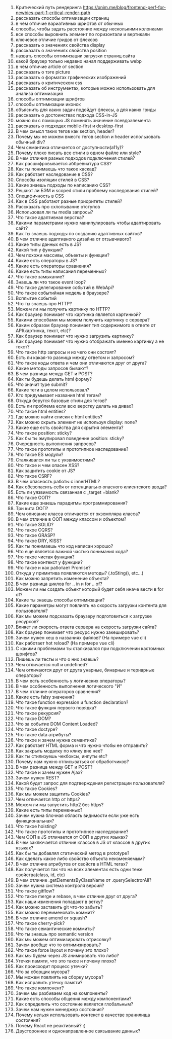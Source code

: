1) Критический путь рендеринга https://xnim.me/blog/frontend-perf-for-newbies-part-1-critical-render-path
2) рассказать способы оптимизации страниц
3) в чём отличие вариативных шрифтов от обычных
4) способы, чтобы задать расстояние между несколькими колонками
5) все способы выровнить элемент по горизонтали и вертикали
6) ключевое отличие гридов от флексов
7) рассказать о значениях свойства display
8) рассказать о значениях свойства position
9) назвать способы оптимизации загрузки страниц сайта
10) какой браузер только недавно начал поддерживать webp
11) в чём отличие article от section
12) рассказать о тэге picture
13) рассказать о форматах графических изображений
14) рассказать о критическом css
15) рассказать об инструментах, которые можно использовать для анализа оптимизаций
16) способы оптимизации шрифтов
17) способы оптимизации иконок
18) объяснить для каких задач подойдут флексы, а для каких гриды
19) рассказать о достоинствах подхода CSS-in-JS
20) можно ли с помощью JS поменять значение псевдоэлемента
21) рассказать о подходах mobile-first и desktop-first
22) В чем смысл таких тегов как section, header?
23) Почему мы не можем вместо тегов section и header использовать обычный div?
24) Чем семантика отличается от доступности(a11y)?
25) Почему плохо писать все стили в одном файле или style?
26) В чем отличия разных подходов подключения стилей?
27) Как расшифровывается аббревиатура CSS?
28) Как ты понимаешь что такое каскад?
29) Как работает наследование в CSS?
30) Способы изоляции стилей в CSS?
31) Какие знаешь подходы по написанию CSS?
32) Решают ли БЭМ и scoped стили проблему наследования стилей?
33) Специфичность в CSS
34) Как в CSS работают разные приоритеты стилей?
35) Рассказать про схлопывание отступов
36) Использовал ли ты media запросы?
37) Что такое адаптивная верстка?
38) Какими параметрами нужно манипулировать чтобы адаптировать сайт?
39) Как ты знаешь подходы по созданию адаптивных сайтов?
40) В чем отличие адаптивного дизайна от отзывчивого?
41) Какие типы данных есть в JS?
42) Какой тип у функции? 
43) Чем похожи массивы, объекты и функции?
44) Какие есть операторы в JS?
45) Какие есть операторы сравнения?
46) Какие есть типы написания переменных? 
47) Что такое замыкание? 
48) Знаешь ли что такое event loop?
49) Что такое делегирование событий в WebApi?
50) Что такое событийная модель в браузере?
51) Всплытие событий
52) Что ты знаешь про HTTP?
53) Можем ли мы получить картинку по HTTP?
54) Как браузер понимает что картинка является картинкой? 
55) Какими способами мы можем получить картинку с сервера?
56) Каким образом браузер понимает тип содержимого в ответе от API(картинка, текст, etc)?
57) Как браузер понимает что нужно загрузить картинку?
58) Как браузер понимает что нужно отображать именно картинку а не текст?
59) Что такое http запросы и из чего они состоят?
60) Есть ли какая-то разница между ответом и запросом?
61) Что такое коды ответа и чем они отличаются друг от друга?
62) Какие методы запросов бывают? 
63) В чем разница между GET и POST?
64) Как ты будешь делать html форму?
65) Что значит type submit?
66) Какие теги в целом использовал?
67) Кто придумывает названия html тегам? 
68) Откуда берутся базовые стили для тегов?
69) Есть ли проблема если всю верстку делать на дивах? 
70) Что такое html entities?
71) Где можно найти списки с html entities? 
72) Как можно скрыть элемент не используя display: none?
73) Какие еще есть свойства для скрытия элемента? 
74) Что такое position: sticky?
75) Как бы ты эмулировал поведение position: sticky? 
76) Очередность выполнения запросов?
77) Что такое прототипы и прототипное наследование?
78) Что такое ES модули?
79) Сталкивался ли ты с уязвимостями?
80) Что такое и чем опасен XSS?
81) Как защитить cookie от JS?
82) Что такое CSRF?
83) В чем опасность работы с innerHTML? 
84) Как обезопасить себя от потенциально опасного клиентского ввода? 
85) Есть ли уязвимость связанная с _target =blank?
86) Что такое ООП?
87) Какие еще знаешь парадигмы программирования?
88) Три кита ООП?
89) Чем описание класса отличается от экземпляра класса?
90) В чем отличие в ООП между классом и объектом?
91) Что такое SOLID?
92) Что такое CQRS? 
93) Что такое GRASP?
94) Что такое DRY, KISS? 
95) Как ты понимаешь что код написан хорошо? 
96) Что еще является важной частью понимания кода? 
97) Что такое чистая функция?
98) Что такое контекст у функции?
99) Что такое и как работает Promise?
100) Откуда у примитива появляются методы? (.toSting(), etc...) 
101) Как можно запретить изменение объекта?
102) В чем разница циклов for .. in и for .. of?
103) Можем ли мы создать объект который будет себя иначе вести в for of? 
104) Какие ты знаешь способы оптимизации?
105) Какие параметры могут повлиять на скорость загрузки контента для пользователя?
106) Как мы можем подсказать браузеру подготовиться к загрузке ресурсов?
107) Влияет ли скорость ответа сервера на скорость загрузки сайта?
108) Как браузер понимает что ресурс нужно закешировать?
109) Зачем нужен хеш в названиях файлов? (На примере vue cli)
110) Как работает hot reload? (На примере vue cli)
111) С какими проблемами ты сталкивался при подключении кастомных шрифтов?
112) Пишешь ли тесты и что о них знаешь? 
113) Чем отличается null и undefined?
114) Чем отличаются друг от друга унарные, бинарные и тернарные операторы?
115) В чем есть особенность у логических операторы?
116) В чем особенность выполнения логического "И"
117) В чем отличие операторов сравнения?
118) Какие есть falsy значения?
119) Что такое function expression и function declaration?
120) Что такое функция первого порядка?
121) Что такое рекурсия?
122) Что такое DOM?
123) Что за событие DOM Content Loaded? 
124) Что такое doctype?
125) Что такое data атрибуты? 
126) Что такое и зачем нужна семантика? 
127) Как работает HTML форма и что нужно чтобы ее отправить?
128) Как закрыть модалку по клику вне нее?
129) Как ты стилизуешь чекбоксы, инпуты etc? 
130) Почему нам нужно отписываться от обработчиков?
131) В чем разница между GET и POST?
132) Что такое и зачем нужен Ajax? 
133) Зачем нужен REST?
134) Какой будет запрос для подтверждения регистрации пользователя?
135) Что такое Cookies?
136) Как мы можем защитить Cookies?
137) Чем отличается http от https?
138) Можем ли мы запустить http2 без https?
139) Какие есть типы переменных?
140) Зачем нужна блочная область видимости если уже есть функциональная?
141) Что такое hoisting?
142) Что такое прототипы и прототипное наследование?
143) Чем ООП в JS отличается от ООП в других языках?
144) В чем заключается отличие классов в JS от классов в других языках?
145) Как бы ты добавлял статический метод в prototype?
146) Как сделать какое либо свойство объекта неизменяемым?
147) В чем отличие атрибутов от свойств в HTML тегах?
148) Как получается так что на всех элементах есть одни теже свойства(class, id, etc)
149) В чем отличие .getElementsByClassName от .querySelectrorAll?
150) Зачем нужна система контроля версий?
151) Что такое gitflow?
152) Что такое merge и rebase, в чем отличие друг от друга?
153) Как наши изменения попадают в ветку?
154) Как можно заставить git что-то забыть?
155) Как можно переименовать коммит?
156)  В чем отличие amend от squash?
157) Что такое cherry-pick?
158) Что такое семантические коммиты?
159) Что ты знаешь про semantic version
160) Как мы можем оптимизировать отрисовку?
161) Зачем вообще что то оптимизировать?
162) Что такое force layout и почему это плохо? 
163) Как мы будем через JS анимировать что либо?
164) Утечки памяти, что это такое и почему плохо?
165) Как происходит процесс утечки?
166) Что за сборщик мусора?
167) Мы можем повлиять на сборку мусора?
168) Как исправить утечку памяти?
169) Что такое компонент?
170) Зачем мы разбиваем код на компоненты?
171) Какие есть способы общения между компонентами?
172) Как определить что состояние является глобальным?
173) Зачем нам нужен менеджер состояния?
174) Почему нельзя использовать контекст в качестве хранилища состояния?
175) Почему React не реактивный? :)
176) Двустороннее и однонаправленное связывание данных? 
